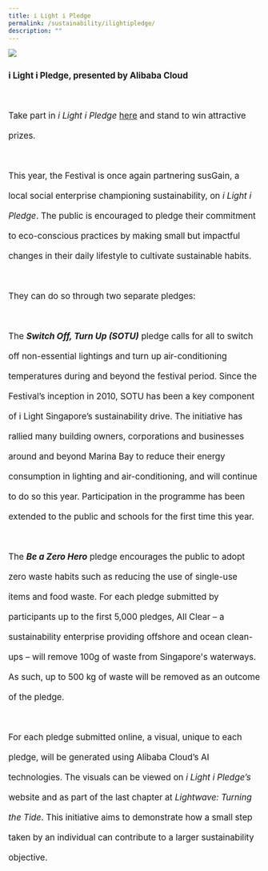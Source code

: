 ```yaml
---
title: i Light i Pledge
permalink: /sustainability/ilightipledge/
description: ""
---
```

<a target="_blank" href="https://www.susGain.com/iLightiPledge"><img src="/images/Sustainability/compressed%20202301_iiight%20singapore%20(ilip%20banner%20-%201920px%20x%201080px)-min.jpg"></a>

<p style="font-size:17px; line-height:40px">
	<b>i Light i Pledge, presented by Alibaba Cloud</b>
<br><br>
Take part in <i>i Light i Pledge</i> <a target="_blank" href="https://www.susgain.com/iLightiPledge">here</a> and stand to win attractive prizes.
<br><br>
This year, the Festival is once again partnering susGain, a local social enterprise championing sustainability, on <i>i Light i Pledge</i>. The public is encouraged to pledge their commitment to eco-conscious practices by making small but impactful changes in their daily lifestyle to cultivate sustainable habits.
<br><br>
They can do so through two separate pledges:
<br><br>
The <b><i>Switch Off, Turn Up (SOTU)</i></b> pledge calls for all to switch off non-essential lightings and turn up air-conditioning temperatures during and beyond the festival period. Since the Festival’s inception in 2010, SOTU has been a key component of i Light Singapore’s sustainability drive. The initiative has rallied many building owners, corporations and businesses around and beyond Marina Bay to reduce their energy consumption in lighting and air-conditioning, and will continue to do so this year. Participation in the programme has been extended to the public and schools for the first time this year.
<br><br>
The <b><i>Be a Zero Hero</i></b> pledge encourages the public to adopt zero waste habits such as reducing the use of single-use items and food waste. For each pledge submitted by participants up to the first 5,000 pledges, All Clear – a sustainability enterprise providing offshore and ocean clean-ups – will remove 100g of waste from Singapore's waterways. As such, up to 500 kg of waste will be removed as an outcome of the pledge. 
<br><br>
For each pledge submitted online, a visual, unique to each pledge, will be generated using Alibaba Cloud’s AI technologies. The visuals can be viewed on <i>i Light i Pledge’s</i> website and as part of the last chapter at <i>Lightwave: Turning the Tide</i>. This initiative aims to demonstrate how a small step taken by an individual can contribute to a larger sustainability objective.</p>